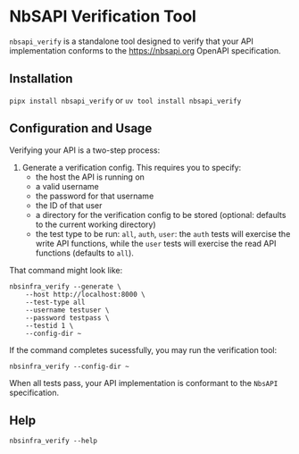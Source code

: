 # NbSAPI Verification Tool

`nbsapi_verify` is a standalone tool designed to verify that your API implementation conforms to the <https://nbsapi.org> OpenAPI specification.

## Installation
`pipx install nbsapi_verify` or `uv tool install nbsapi_verify`

## Configuration and Usage
Verifying your API is a two-step process:

1. Generate a verification config. This requires you to specify:
    - the host the API is running on
    - a valid username
    - the password for that username
    - the ID of that user
    - a directory for the verification config to be stored (optional: defaults to the current working directory)
    - the test type to be run: `all`, `auth`, `user`: the `auth` tests will exercise the write API functions, while the `user` tests will exercise the read API functions (defaults to `all`).

That command might look like:

```shell
nbsinfra_verify --generate \
    --host http://localhost:8000 \
    --test-type all
    --username testuser \
    --password testpass \
    --testid 1 \
    --config-dir ~
```

If the command completes sucessfully, you may run the verification tool:

```shell
nbsinfra_verify --config-dir ~
```

When all tests pass, your API implementation is conformant to the `NbsAPI` specification.

## Help
`nbsinfra_verify --help`
